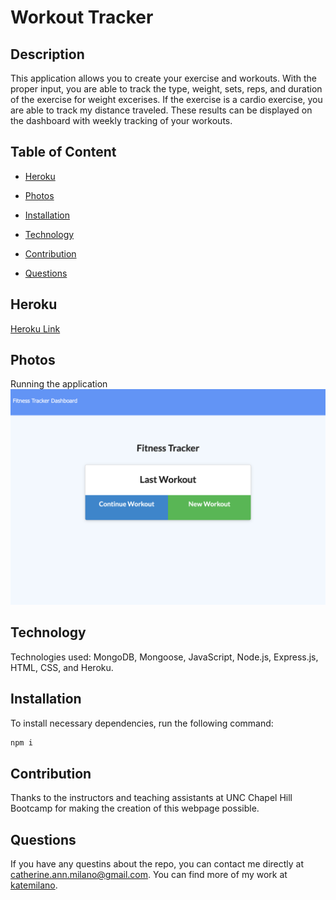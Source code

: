 # Workout Tracker

## Description
This application allows you to create your exercise and workouts.  With the proper input, you are able to track the type, weight, sets, reps, and duration of the exercise for weight excerises. If the exercise is a cardio exercise, you are able to track my distance traveled.  These results can be displayed on the dashboard with weekly tracking of your workouts.

## Table of Content

* [Heroku](#Heroku)

* [Photos](#photos)

* [Installation](#installation)

* [Technology](#Technology)

* [Contribution](#contribution)

* [Questions](#questions)

## Heroku

<a href="TBH">Heroku Link</a>

## Photos
Running the application
<img src="images/dashboard.png">

## Technology

Technologies used: MongoDB, Mongoose, JavaScript, Node.js, Express.js, HTML, CSS, and Heroku.

## Installation
To install necessary dependencies, run the following command:

```bash
npm i
```

## Contribution

Thanks to the instructors and teaching assistants at UNC Chapel Hill Bootcamp for making the creation of this webpage possible.

## Questions

If you have any questins about the repo, you can contact me directly at catherine.ann.milano@gmail.com. You can find more of my work at [katemilano](http://github.com/katemilano/).
    

